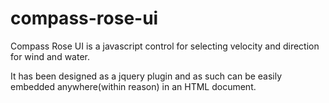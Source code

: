 compass-rose-ui
===============

Compass Rose UI is a javascript control for selecting
velocity and direction for wind and water.

It has been designed as a jquery plugin and as such can be easily
embedded anywhere(within reason) in an HTML document.

